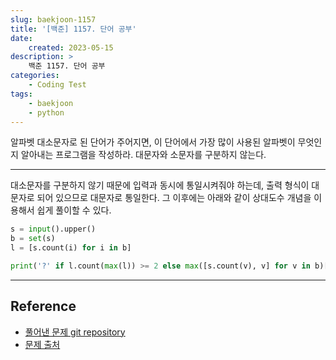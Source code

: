```yaml
---
slug: baekjoon-1157
title: '[백준] 1157. 단어 공부'
date:
    created: 2023-05-15
description: >
    백준 1157. 단어 공부
categories:
    - Coding Test
tags:
    - baekjoon
    - python
---
```


알파벳 대소문자로 된 단어가 주어지면, 이 단어에서 가장 많이 사용된 알파벳이 무엇인지 알아내는 프로그램을 작성하라. 대문자와 소문자를 구분하지 않는다.  

<!-- more -->

---

대소문자를 구분하지 않기 때문에 입력과 동시에 통일시켜줘야 하는데, 출력 형식이 대문자로 되어 있으므로 대문자로 통일한다. 그 이후에는 아래와 같이 상대도수 개념을 이용해서 쉽게 풀이할 수 있다.  

```python
s = input().upper()
b = set(s)
l = [s.count(i) for i in b]

print('?' if l.count(max(l)) >= 2 else max([s.count(v), v] for v in b)[1])
```

---
## Reference
- [풀어낸 문제 git repository](https://github.com/djccnt15/coding_test)
- [문제 출처](https://www.acmicpc.net/problem/1157)